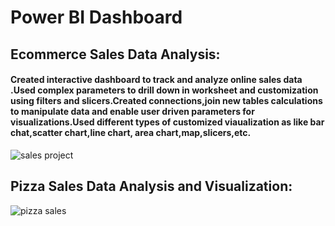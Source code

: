 # Power BI Dashboard

## Ecommerce Sales Data Analysis:
#### Created interactive dashboard to track and analyze online sales data .Used complex parameters to drill down in worksheet and customization using filters and slicers.Created connections,join new tables calculations to manipulate data and enable user driven parameters for visualizations.Used different types of customized viaualization as like bar chat,scatter chart,line chart, area chart,map,slicers,etc.

![sales project](https://github.com/shahriar00/Power-BI-Dashboard/assets/70763173/0d57e117-9e95-493f-9cda-6e009bd90722)

## Pizza Sales Data Analysis and Visualization:

![pizza sales](https://github.com/shahriar00/Power-BI-Dashboard/assets/70763173/dbbc08dd-6487-4d29-95dd-8d9e028484a0)


